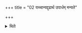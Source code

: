 +++
title = "02 यच्चान्यद्दृढार्थ उपार्धम् मन्यते"

+++

<details><summary>थिते</summary>

यच्चान्यद्दृढार्थ उपार्धं मन्यते २
</details>
